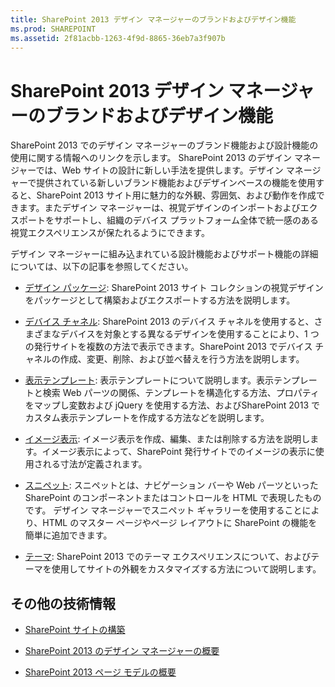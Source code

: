 ```yaml
---
title: SharePoint 2013 デザイン マネージャーのブランドおよびデザイン機能
ms.prod: SHAREPOINT
ms.assetid: 2f81acbb-1263-4f9d-8865-36eb7a3f907b
---
```



# SharePoint 2013 デザイン マネージャーのブランドおよびデザイン機能
SharePoint 2013 でのデザイン マネージャーのブランド機能および設計機能の使用に関する情報へのリンクを示します。
SharePoint 2013 のデザイン マネージャーでは、Web サイトの設計に新しい手法を提供します。デザイン マネージャーで提供されている新しいブランド機能およびデザインベースの機能を使用すると、SharePoint 2013 サイト用に魅力的な外観、雰囲気、および動作を作成できます。またデザイン マネージャーは、視覚デザインのインポートおよびエクスポートをサポートし、組織のデバイス プラットフォーム全体で統一感のある視覚エクスペリエンスが保たれるようにできます。
  
    
    

デザイン マネージャーに組み込まれている設計機能およびサポート機能の詳細については、以下の記事を参照してください。
-  [デザイン パッケージ](sharepoint-2013-design-manager-design-packages.md): SharePoint 2013 サイト コレクションの視覚デザインをパッケージとして構築およびエクスポートする方法を説明します。
    
  
-  [デバイス チャネル](sharepoint-2013-design-manager-device-channels.md): SharePoint 2013 のデバイス チャネルを使用すると、さまざまなデバイスを対象とする異なるデザインを使用することにより、1 つの発行サイトを複数の方法で表示できます。SharePoint 2013 でデバイス チャネルの作成、変更、削除、および並べ替えを行う方法を説明します。
    
  
-  [表示テンプレート](sharepoint-2013-design-manager-display-templates.md): 表示テンプレートについて説明します。表示テンプレートと検索 Web パーツの関係、テンプレートを構造化する方法、プロパティをマップし変数および jQuery を使用する方法、およびSharePoint 2013 でカスタム表示テンプレートを作成する方法などを説明します。
    
  
-  [イメージ表示](sharepoint-2013-design-manager-image-renditions.md): イメージ表示を作成、編集、または削除する方法を説明します。イメージ表示によって、SharePoint 発行サイトでのイメージの表示に使用される寸法が定義されます。
    
  
-  [スニペット](sharepoint-2013-design-manager-snippets.md): スニペットとは、ナビゲーション バーや Web パーツといった SharePoint のコンポーネントまたはコントロールを HTML で表現したものです。 デザイン マネージャーでスニペット ギャラリーを使用することにより、HTML のマスター ページやページ レイアウトに SharePoint の機能を簡単に追加できます。
    
  
-  [テーマ](themes-overview-for-sharepoint-2013.md): SharePoint 2013 でのテーマ エクスペリエンスについて、およびテーマを使用してサイトの外観をカスタマイズする方法について説明します。
    
  

## その他の技術情報
<a name="bk_addresources"> </a>


-  [SharePoint サイトの構築](build-sites-for-sharepoint.md)
    
  
-  [SharePoint 2013 のデザイン マネージャーの概要](overview-of-design-manager-in-sharepoint-2013.md)
    
  
-  [SharePoint 2013 ページ モデルの概要](overview-of-the-sharepoint-2013-page-model.md)
    
  


